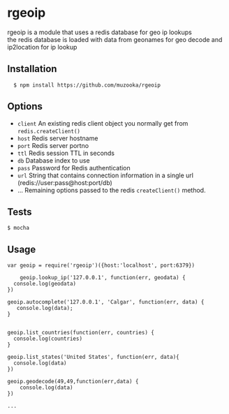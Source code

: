 # rgeoip

rgeoip is a module that uses a redis database for geo ip lookups  
the redis database is loaded with data from geonames for geo decode and ip2location for ip lookup

## Installation

	  $ npm install https://github.com/muzooka/rgeoip


## Options
  
  - `client` An existing redis client object you normally get from `redis.createClient()`
  - `host` Redis server hostname
  - `port` Redis server portno
  - `ttl` Redis session TTL in seconds
  - `db` Database index to use
  - `pass` Password for Redis authentication
  - `url` String that contains connection information in a single url (redis://user:pass@host:port/db)
  - ...    Remaining options passed to the redis `createClient()` method.


##  Tests

    $ mocha  

## Usage

    var geoip = require('rgeoip')({host:'localhost', port:6379})
  
	 	geoip.lookup_ip('127.0.0.1', function(err, geodata) {
      console.log(geodata)
    })
    
    geoip.autocomplete('127.0.0.1', 'Calgar', function(err, data) {  
       console.log(data);
    }


    geoip.list_countries(function(err, countries) {
      console.log(countries)
    }

    geoip.list_states('United States', function(err, data){
      console.log(data)
    })

    geoip.geodecode(49,49,function(err,data) {
        console.log(data)
    })

    ...


